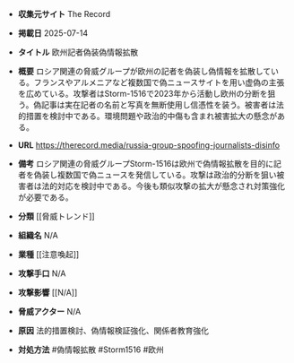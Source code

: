 - **収集元サイト**
The Record

- **掲載日**
2025-07-14

- **タイトル**
欧州記者偽装偽情報拡散

- **概要**
ロシア関連の脅威グループが欧州の記者を偽装し偽情報を拡散している。フランスやアルメニアなど複数国で偽ニュースサイトを用い虚偽の主張を広めている。攻撃者はStorm-1516で2023年から活動し欧州の分断を狙う。偽記事は実在記者の名前と写真を無断使用し信憑性を装う。被害者は法的措置を検討中である。環境問題や政治的中傷も含まれ被害拡大の懸念がある。

- **URL**
https://therecord.media/russia-group-spoofing-journalists-disinfo

- **備考**
ロシア関連の脅威グループStorm-1516は欧州で偽情報拡散を目的に記者を偽装し複数国で偽ニュースを発信している。攻撃は政治的分断を狙い被害者は法的対応を検討中である。今後も類似攻撃の拡大が懸念され対策強化が必要である。

- **分類**
[[脅威トレンド]]

- **組織名**
N/A

- **業種**
[[注意喚起]]

- **攻撃手口**
N/A

- **攻撃影響**
[[N/A]]

- **脅威アクター**
N/A

- **原因**
法的措置検討、偽情報検証強化、関係者教育強化

- **対処方法**
#偽情報拡散 #Storm1516 #欧州
